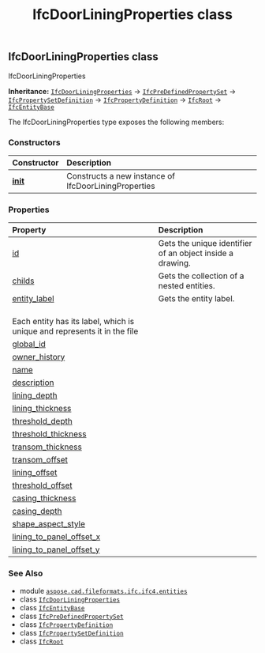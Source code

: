 ﻿---
title: IfcDoorLiningProperties class
second_title: Aspose.CAD for Python via .NET API References
description: 
type: docs
weight: 1930
url: /python-net/aspose.cad.fileformats.ifc.ifc4.entities/ifcdoorliningproperties/
is_root: false
---

## IfcDoorLiningProperties class

IfcDoorLiningProperties



**Inheritance:** [`IfcDoorLiningProperties`](/cad/python-net/aspose.cad.fileformats.ifc.ifc4.entities/ifcdoorliningproperties) → 
[`IfcPreDefinedPropertySet`](/cad/python-net/aspose.cad.fileformats.ifc.ifc4.entities/ifcpredefinedpropertyset) → 
[`IfcPropertySetDefinition`](/cad/python-net/aspose.cad.fileformats.ifc.ifc4.entities/ifcpropertysetdefinition) → 
[`IfcPropertyDefinition`](/cad/python-net/aspose.cad.fileformats.ifc.ifc4.entities/ifcpropertydefinition) → 
[`IfcRoot`](/cad/python-net/aspose.cad.fileformats.ifc.ifc4.entities/ifcroot) → 
[`IfcEntityBase`](/cad/python-net/aspose.cad.fileformats.ifc/ifcentitybase)



The IfcDoorLiningProperties type exposes the following members:

### Constructors
| Constructor | Description |
| :- | :- |
| [__init__](/cad/python-net/aspose.cad.fileformats.ifc.ifc4.entities/ifcdoorliningproperties/__init__/#) | Constructs a new instance of IfcDoorLiningProperties |


### Properties
| Property | Description |
| :- | :- |
| [id](/cad/python-net/aspose.cad.fileformats.ifc.ifc4.entities/ifcdoorliningproperties/id) | Gets the unique identifier of an object inside a drawing. |
| [childs](/cad/python-net/aspose.cad.fileformats.ifc.ifc4.entities/ifcdoorliningproperties/childs) | Gets the collection of a nested entities. |
| [entity_label](/cad/python-net/aspose.cad.fileformats.ifc.ifc4.entities/ifcdoorliningproperties/entity_label) | Gets the entity label.<br/>Each entity has its label, which is unique and represents it in the file |
| [global_id](/cad/python-net/aspose.cad.fileformats.ifc.ifc4.entities/ifcdoorliningproperties/global_id) |  |
| [owner_history](/cad/python-net/aspose.cad.fileformats.ifc.ifc4.entities/ifcdoorliningproperties/owner_history) |  |
| [name](/cad/python-net/aspose.cad.fileformats.ifc.ifc4.entities/ifcdoorliningproperties/name) |  |
| [description](/cad/python-net/aspose.cad.fileformats.ifc.ifc4.entities/ifcdoorliningproperties/description) |  |
| [lining_depth](/cad/python-net/aspose.cad.fileformats.ifc.ifc4.entities/ifcdoorliningproperties/lining_depth) |  |
| [lining_thickness](/cad/python-net/aspose.cad.fileformats.ifc.ifc4.entities/ifcdoorliningproperties/lining_thickness) |  |
| [threshold_depth](/cad/python-net/aspose.cad.fileformats.ifc.ifc4.entities/ifcdoorliningproperties/threshold_depth) |  |
| [threshold_thickness](/cad/python-net/aspose.cad.fileformats.ifc.ifc4.entities/ifcdoorliningproperties/threshold_thickness) |  |
| [transom_thickness](/cad/python-net/aspose.cad.fileformats.ifc.ifc4.entities/ifcdoorliningproperties/transom_thickness) |  |
| [transom_offset](/cad/python-net/aspose.cad.fileformats.ifc.ifc4.entities/ifcdoorliningproperties/transom_offset) |  |
| [lining_offset](/cad/python-net/aspose.cad.fileformats.ifc.ifc4.entities/ifcdoorliningproperties/lining_offset) |  |
| [threshold_offset](/cad/python-net/aspose.cad.fileformats.ifc.ifc4.entities/ifcdoorliningproperties/threshold_offset) |  |
| [casing_thickness](/cad/python-net/aspose.cad.fileformats.ifc.ifc4.entities/ifcdoorliningproperties/casing_thickness) |  |
| [casing_depth](/cad/python-net/aspose.cad.fileformats.ifc.ifc4.entities/ifcdoorliningproperties/casing_depth) |  |
| [shape_aspect_style](/cad/python-net/aspose.cad.fileformats.ifc.ifc4.entities/ifcdoorliningproperties/shape_aspect_style) |  |
| [lining_to_panel_offset_x](/cad/python-net/aspose.cad.fileformats.ifc.ifc4.entities/ifcdoorliningproperties/lining_to_panel_offset_x) |  |
| [lining_to_panel_offset_y](/cad/python-net/aspose.cad.fileformats.ifc.ifc4.entities/ifcdoorliningproperties/lining_to_panel_offset_y) |  |



### See Also
* module [`aspose.cad.fileformats.ifc.ifc4.entities`](..)
* class [`IfcDoorLiningProperties`](/cad/python-net/aspose.cad.fileformats.ifc.ifc4.entities/ifcdoorliningproperties)
* class [`IfcEntityBase`](/cad/python-net/aspose.cad.fileformats.ifc/ifcentitybase)
* class [`IfcPreDefinedPropertySet`](/cad/python-net/aspose.cad.fileformats.ifc.ifc4.entities/ifcpredefinedpropertyset)
* class [`IfcPropertyDefinition`](/cad/python-net/aspose.cad.fileformats.ifc.ifc4.entities/ifcpropertydefinition)
* class [`IfcPropertySetDefinition`](/cad/python-net/aspose.cad.fileformats.ifc.ifc4.entities/ifcpropertysetdefinition)
* class [`IfcRoot`](/cad/python-net/aspose.cad.fileformats.ifc.ifc4.entities/ifcroot)
